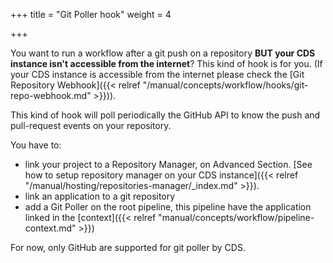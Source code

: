 +++
title = "Git Poller hook"
weight = 4

+++

You want to run a workflow after a git push on a repository **BUT your CDS instance isn't accessible from the internet**? This kind of hook is for you. (If your CDS instance is accessible from the internet please check the [Git Repository Webhook]({{< relref "/manual/concepts/workflow/hooks/git-repo-webhook.md" >}})).

This kind of hook will poll periodically the GitHub API to know the push and pull-request events on your repository.

You have to:

* link your project to a Repository Manager, on Advanced Section. [See how to setup repository manager on your CDS instance]({{< relref "/manual/hosting/repositories-manager/_index.md" >}}).
* link an application to a git repository
* add a Git Poller on the root pipeline, this pipeline have the application linked in the [context]({{< relref "manual/concepts/workflow/pipeline-context.md" >}})

For now, only GitHub are supported for git poller by CDS.
